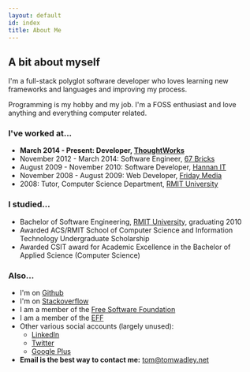 ```yaml
---
layout: default
id: index
title: About Me
---
```


## A bit about myself

I'm a full-stack polyglot software developer who loves learning new frameworks and languages and improving my process.

Programming is my hobby and my job. I'm a FOSS enthusiast and love anything and everything computer related.

### I've worked at...

- **March 2014 - Present: Developer, [ThoughtWorks](http://thoughtworks.com/)**
- November 2012 - March 2014: Software Engineer, [67 Bricks](http://www.67bricks.com/)
- August 2009 - November 2010: Software Developer, [Hannan IT](http://hannanit.com.au/)
- November 2008 - August 2009: Web Developer, [Friday Media](http://fridaymedia.com.au/)
- 2008: Tutor, Computer Science Department, [RMIT University](http://www.rmit.edu.au/)

### I studied...

- Bachelor of Software Engineering, [RMIT University](http://www.rmit.edu.au/), graduating 2010
 - Awarded ACS/RMIT School of Computer Science and Information Technology Undergraduate Scholarship
 - Awarded CSIT award for Academic Excellence in the Bachelor of Applied Science (Computer Science)
  
### Also...

- I'm on [Github](https://github.com/tomwadley/)
- I'm on [Stackoverflow](http://stackoverflow.com/users/613430/tom-wadley)
- I am a member of the [Free Software Foundation](http://www.fsf.org/register_form?referrer=5340)
- I am a member of the [EFF](http://www.eff.org/)
- Other various social accounts (largely unused): 
  - [LinkedIn](https://www.linkedin.com/pub/tom-wadley/23/760/2b7)
  - [Twitter](https://twitter.com/tomwadley)
  - [Google Plus](https://plus.google.com/+TomWadley)
- **Email is the best way to contact me:** [tom@tomwadley.net](mailto:tom@tomwadley.net)
